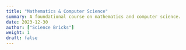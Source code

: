 ```yaml
---
title: "Mathematics & Computer Science"
summary: A foundational course on mathematics and computer science.
date: 2023-12-30
author: ["Science Bricks"]
weight: 1
draft: false
---
```

